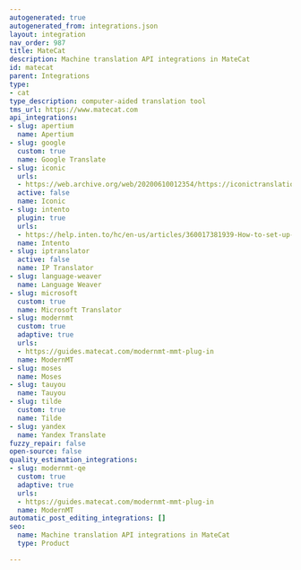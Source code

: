 ```yaml
---
autogenerated: true
autogenerated_from: integrations.json
layout: integration
nav_order: 987
title: MateCat
description: Machine translation API integrations in MateCat
id: matecat
parent: Integrations
type:
- cat
type_description: computer-aided translation tool
tms_url: https://www.matecat.com
api_integrations:
- slug: apertium
  name: Apertium
- slug: google
  custom: true
  name: Google Translate
- slug: iconic
  urls:
  - https://web.archive.org/web/20200610012354/https://iconictranslation.com/what-we-do/bespoke-solutions/connectors-plugins/
  active: false
  name: Iconic
- slug: intento
  plugin: true
  urls:
  - https://help.inten.to/hc/en-us/articles/360017381939-How-to-set-up-Intento-as-the-MT-engine-in-MateCat
  name: Intento
- slug: iptranslator
  active: false
  name: IP Translator
- slug: language-weaver
  name: Language Weaver
- slug: microsoft
  custom: true
  name: Microsoft Translator
- slug: modernmt
  custom: true
  adaptive: true
  urls:
  - https://guides.matecat.com/modernmt-mmt-plug-in
  name: ModernMT
- slug: moses
  name: Moses
- slug: tauyou
  name: Tauyou
- slug: tilde
  custom: true
  name: Tilde
- slug: yandex
  name: Yandex Translate
fuzzy_repair: false
open-source: false
quality_estimation_integrations:
- slug: modernmt-qe
  custom: true
  adaptive: true
  urls:
  - https://guides.matecat.com/modernmt-mmt-plug-in
  name: ModernMT
automatic_post_editing_integrations: []
seo:
  name: Machine translation API integrations in MateCat
  type: Product

---
```


